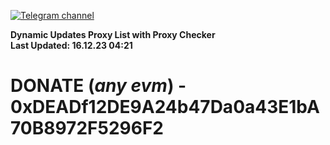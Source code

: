 [![Telegram channel](https://img.shields.io/endpoint?url=https://runkit.io/damiankrawczyk/telegram-badge/branches/master?url=https://t.me/n4z4v0d)](https://t.me/n4z4v0d) 

**Dynamic Updates Proxy List with Proxy Checker**  
**Last Updated: 16.12.23 04:21**

# DONATE (_any evm_) - 0xDEADf12DE9A24b47Da0a43E1bA70B8972F5296F2
